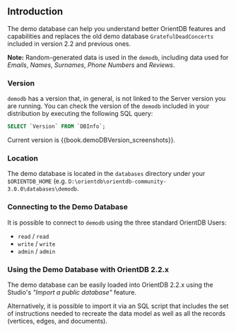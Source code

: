
## Introduction

The demo database can help you understand better OrientDB features and capabilities and replaces the old demo database `GratefulDeadConcerts` included in version 2.2 and previous ones. 

**Note:** Random-generated data is used in the `demodb`, including data used for _Emails_, _Names_, _Surnames_, _Phone Numbers_ and _Reviews_.


### Version

`demodb` has a version that, in general, is not linked to the Server version you are running. You can check the version of the `demodb` included in your distribution by executing the following SQL query:

```sql
SELECT `Version` FROM `DBInfo`;
```

Current version is {{book.demoDBVersion_screenshots}}.


### Location

The demo database is located in the `databases` directory under your `$ORIENTDB_HOME` (e.g. `D:\orientdb\orientdb-community-3.0.0\databases\demodb`.


### Connecting to the Demo Database

It is possible to connect to `demodb` using the three standard OrientDB Users:

- `read` / `read`
- `write` / `write`
- `admin` / `admin`


### Using the Demo Database with OrientDB 2.2.x

The demo database can be easily loaded into OrientDB 2.2.x using the Studio's _"Import a public database"_ feature.

Alternatively, it is possible to import it via an SQL script that includes the set of instructions needed to recreate the data model as well as all the records (vertices, edges, and documents). 
